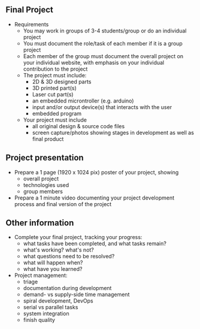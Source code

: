 ## Final Project
* Requirements
  * You may work in groups of 3-4 students/group or do an individual project
  * You must document the role/task of each member if it is a group project
  * Each member of the group must document the overall project on your individual website, with emphasis on your individual contribution to the project
  * The project must include:
    * 2D & 3D designed parts
    * 3D printed part(s)
    * Laser cut part(s)
    * an embedded microntroller (e.g. arduino)
    * input and/or output device(s) that interacts with the user
    * embedded program
  * Your project must include
    * all original design & source code files
    * screen capture/photos showing stages in development as well as final product
## Project presentation
* Prepare a 1 page (1920 x 1024 pix) poster of your project, showing
  * overall project
  * technologies used
  * group members
* Prepare a 1 minute video documenting your project development process and final version of the project
## Other information
* Complete your final project, tracking your progress:
  * what tasks have been completed, and what tasks remain? 
  * what's working? what's not?
  * what questions need to be resolved?
  * what will happen when?
  * what have you learned?
* Project management:
  * triage
  * documentation during development
  * demand- vs supply-side time management
  * spiral development, DevOps
  * serial vs parallel tasks
  * system integration
  * finish quality
